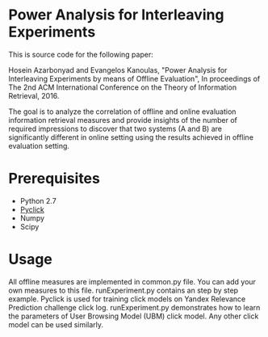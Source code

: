 # Power Analysis for Interleaving Experiments



This is source code for the following paper:

Hosein Azarbonyad and Evangelos Kanoulas, "Power Analysis for Interleaving Experiments by means of Offline Evaluation", In proceedings of The 2nd ACM International Conference on the Theory of Information Retrieval, 2016.

The goal is to analyze the correlation of offline and online evaluation information retrieval measures and provide insights of the number of required impressions to discover that two systems (A and B) are significantly different in online setting using the results achieved in offline evaluation setting. 

# Prerequisites
* Python 2.7
* [Pyclick](https://github.com/markovi/PyClick)
* Numpy
* Scipy

# Usage
All offline measures are implemented in common.py file. You can add your own measures to this file. runExperiment.py contains an step by step example. Pyclick is used for training click models on Yandex Relevance Prediction challenge click log. runExperiment.py demonstrates how to learn the parameters of User Browsing Model (UBM) click model. Any other click model can be used similarly.





